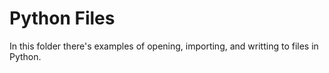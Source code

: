 # Python Files

In this folder there's examples of opening, importing, and writting to files in Python.
